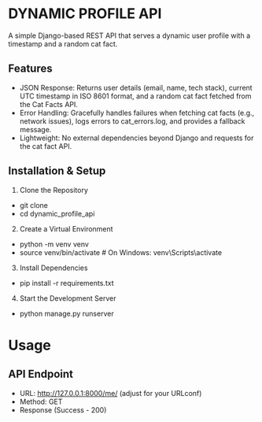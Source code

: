 # DYNAMIC PROFILE API
A simple Django-based REST API that serves a dynamic user profile with a timestamp and a random cat fact.

## Features
- JSON Response: Returns user details (email, name, tech stack), current UTC timestamp in ISO 8601 format, and a random cat fact fetched from the Cat Facts API.
- Error Handling: Gracefully handles failures when fetching cat facts (e.g., network issues), logs errors to cat_errors.log, and provides a fallback message.
- Lightweight: No external dependencies beyond Django and requests for the cat fact API.

## Installation & Setup
1. Clone the Repository
- git clone <repo-url>
- cd dynamic_profile_api

2. Create a Virtual Environment
- python -m venv venv
- source venv/bin/activate  # On Windows: venv\Scripts\activate

3. Install Dependencies
- pip install -r requirements.txt

4. Start the Development Server
- python manage.py runserver

# Usage
## API Endpoint
- URL: http://127.0.0.1:8000/me/ (adjust for your URLconf)
- Method: GET
- Response (Success - 200)